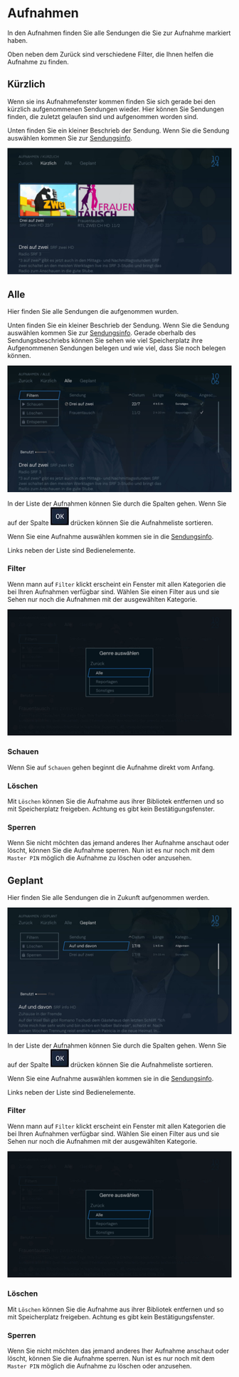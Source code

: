 # Aufnahmen

In den Aufnahmen finden Sie alle Sendungen die Sie zur Aufnahme markiert haben.

Oben neben dem Zurück sind verschiedene Filter, die Ihnen helfen die Aufnahme zu finden.

## Kürzlich

Wenn sie ins Aufnahmefenster kommen finden Sie sich gerade bei den kürzlich aufgenommenen Sendungen wieder. Hier können Sie Sendungen finden, die zuletzt gelaufen sind und aufgenommen worden sind.

Unten finden Sie ein kleiner Beschrieb der Sendung. Wenn Sie die Sendung auswählen kommen Sie zur [Sendungsinfo](../senderinformation/#infomenu "Sendungsinfo").

![](../img/tv/aufnahmen_kurzlich.jpg) 

## Alle

Hier finden Sie alle Sendungen die aufgenommen wurden.

Unten finden Sie ein kleiner Beschrieb der Sendung. Wenn Sie die Sendung auswählen kommen Sie zur [Sendungsinfo](../senderinformation/#infomenu "Sendungsinfo"). Gerade oberhalb des Sendungsbeschriebs können Sie sehen wie viel Speicherplatz ihre Aufgenommenen Sendungen belegen und wie viel, dass Sie noch belegen können.

![](../img/tv/aufnahmen_alle.jpg) 

In der Liste der Aufnahmen können Sie durch die Spalten gehen. Wenn Sie auf der Spalte ![](../img/tv/button_ok.png)  drücken können Sie die Aufnahmeliste sortieren.

Wenn Sie eine Aufnahme auswählen kommen sie in die [Sendungsinfo](../senderinformation/#infomenu "Sendungsinfo").

Links neben der Liste sind Bedienelemente.

### Filter

Wenn mann auf `Filter` klickt erscheint ein Fenster mit allen Kategorien die bei Ihren Aufnahmen verfügbar sind. Wählen Sie einen Filter aus und sie Sehen nur noch die Aufnahmen mit der ausgewählten Kategorie.

![](../img/tv/aufnahmen_filter.jpg) 

### Schauen

Wenn Sie auf `Schauen` gehen beginnt die Aufnahme direkt vom Anfang.

### Löschen

Mit `Löschen` können Sie die Aufnahme aus ihrer Bibliotek entfernen und so mit Speicherplatz freigeben. Achtung es gibt kein Bestätigungsfenster.

### Sperren

Wenn Sie nicht möchten das jemand anderes Iher Aufnahme anschaut oder löscht, können Sie die Aufnahme sperren. Nun ist es nur noch mit dem `Master PIN` möglich die Aufnahme zu löschen oder anzusehen.

## Geplant

Hier finden Sie alle Sendungen die in Zukunft aufgenommen werden.

![](../img/tv/aufnahmen_geplant.jpg) 

In der Liste der Aufnahmen können Sie durch die Spalten gehen. Wenn Sie auf der Spalte ![](../img/tv/button_ok.png)  drücken können Sie die Aufnahmeliste sortieren.

Wenn Sie eine Aufnahme auswählen kommen sie in die [Sendungsinfo](../senderinformation/#infomenu "Sendungsinfo").

Links neben der Liste sind Bedienelemente.

### Filter

Wenn mann auf `Filter` klickt erscheint ein Fenster mit allen Kategorien die bei Ihren Aufnahmen verfügbar sind. Wählen Sie einen Filter aus und sie Sehen nur noch die Aufnahmen mit der ausgewählten Kategorie.

![](../img/tv/aufnahmen_filter.jpg) 

### Löschen

Mit `Löschen` können Sie die Aufnahme aus ihrer Bibliotek entfernen und so mit Speicherplatz freigeben. Achtung es gibt kein Bestätigungsfenster.

### Sperren

Wenn Sie nicht möchten das jemand anderes Iher Aufnahme anschaut oder löscht, können Sie die Aufnahme sperren. Nun ist es nur noch mit dem `Master PIN` möglich die Aufnahme zu löschen oder anzusehen.